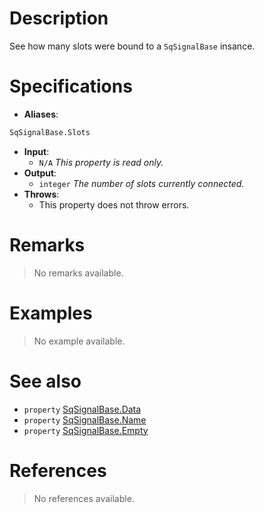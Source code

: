 # Description

See how many slots were bound to a `SqSignalBase` insance.

# Specifications

* **Aliases**:
```D
SqSignalBase.Slots
```

* **Input**:
	* `N/A` *This property is read only.*
* **Output**:
	* `integer` *The number of slots currently connected.*
* **Throws**:
	* This property does not throw errors.

# Remarks

> No remarks available.

# Examples

> No example available.

# See also

* `property` [SqSignalBase.Data](Property.SqSignalBase.Data)
* `property` [SqSignalBase.Name](Property.SqSignalBase.Name)
* `property` [SqSignalBase.Empty](Property.SqSignalBase.Empty)

# References

> No references available.
